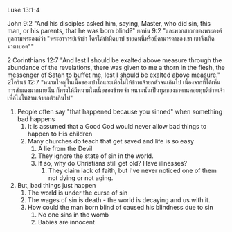 Luke 13:1-4

John 9:2 "And his disciples asked him, saying, Master, who did sin, this man, or his parents, that he was born blind?"
ยอห์น 9:2 "และพวกสาวกของพระองค์ทูลถามพระองค์ว่า "พระอาจารย์เจ้าข้า ใครได้ทำผิดบาป ชายคนนี้หรือบิดามารดาของเขา เขาจึงเกิดมาตาบอด""

2 Corinthians 12:7 "And lest I should be exalted above measure through the abundance of the revelations, there was given to me a thorn in the flesh, the messenger of Satan to buffet me, lest I should be exalted above measure."
2โครินธ์ 12:7 "หนามใหญ่ในเนื้อของเปาโลและเพื่อไม่ให้ข้าพเจ้ายกตัวจนเกินไป เนื่องจากที่ได้เห็นการสำแดงมากมายนั้น ก็ทรงให้มีหนามในเนื้อของข้าพเจ้า หนามนั้นเป็นทูตของซาตานคอยทุบตีข้าพเจ้า เพื่อไม่ให้ข้าพเจ้ายกตัวเกินไป"

1. People often say "that happened because you sinned" when something bad happens
    1. It is assumed that a Good God would never allow bad things to happen to His children
    2. Many churches do teach that get saved and life is so easy
        1. A lie from the Devil
        2. They ignore the state of sin in the world.
        3. If so, why do Christians still get old? Have illnesses?
            1. They claim lack of faith, but I've never noticed one of them not dying or not aging.
2. But, bad things just happen
    1. The world is under the curse of sin
    2. The wages of sin is death - the world is decaying and us with it.
    3. How could the man born blind of caused his blindness due to sin
        1. No one sins in the womb
        2. Babies are innocent
